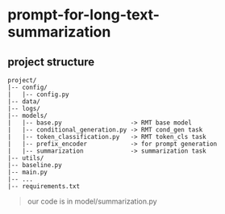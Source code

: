 # prompt-for-long-text-summarization
## project structure
```
project/
|-- config/
|   |-- config.py
|-- data/
|-- logs/
|-- models/
|   |-- base.py                   -> RMT base model
|   |-- conditional_generation.py -> RMT cond_gen task
|   |-- token_classification.py   -> RMT token_cls task
|   |-- prefix_encoder            -> for prompt generation
|   |-- summarization             -> summarization task
|-- utils/
|-- baseline.py
|-- main.py
|-- ...
|-- requirements.txt
```

> our code is in model/summarization.py


